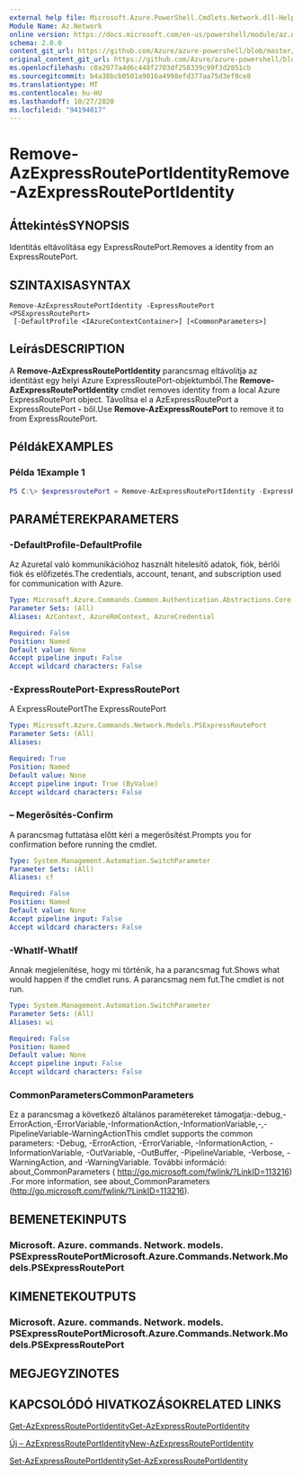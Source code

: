 ```yaml
---
external help file: Microsoft.Azure.PowerShell.Cmdlets.Network.dll-Help.xml
Module Name: Az.Network
online version: https://docs.microsoft.com/en-us/powershell/module/az.network/remove-azexpressrouteportidentity
schema: 2.0.0
content_git_url: https://github.com/Azure/azure-powershell/blob/master/src/Network/Network/help/Remove-AzExpressRoutePortIdentity.md
original_content_git_url: https://github.com/Azure/azure-powershell/blob/master/src/Network/Network/help/Remove-AzExpressRoutePortIdentity.md
ms.openlocfilehash: c0a2977a4d6c448f2703df258339c99f3d2851cb
ms.sourcegitcommit: b4a38bcb0501a9016a4998efd377aa75d3ef9ce8
ms.translationtype: MT
ms.contentlocale: hu-HU
ms.lasthandoff: 10/27/2020
ms.locfileid: "94194017"
---
```

# <span data-ttu-id="7c3ef-101">Remove-AzExpressRoutePortIdentity</span><span class="sxs-lookup"><span data-stu-id="7c3ef-101">Remove-AzExpressRoutePortIdentity</span></span>

## <span data-ttu-id="7c3ef-102">Áttekintés</span><span class="sxs-lookup"><span data-stu-id="7c3ef-102">SYNOPSIS</span></span>
<span data-ttu-id="7c3ef-103">Identitás eltávolítása egy ExpressRoutePort.</span><span class="sxs-lookup"><span data-stu-id="7c3ef-103">Removes a identity from an ExpressRoutePort.</span></span>

## <span data-ttu-id="7c3ef-104">SZINTAXISA</span><span class="sxs-lookup"><span data-stu-id="7c3ef-104">SYNTAX</span></span>

```
Remove-AzExpressRoutePortIdentity -ExpressRoutePort <PSExpressRoutePort>
 [-DefaultProfile <IAzureContextContainer>] [<CommonParameters>]
```

## <span data-ttu-id="7c3ef-105">Leírás</span><span class="sxs-lookup"><span data-stu-id="7c3ef-105">DESCRIPTION</span></span>
<span data-ttu-id="7c3ef-106">A **Remove-AzExpressRoutePortIdentity** parancsmag eltávolítja az identitást egy helyi Azure ExpressRoutePort-objektumból.</span><span class="sxs-lookup"><span data-stu-id="7c3ef-106">The **Remove-AzExpressRoutePortIdentity** cmdlet removes identity from a local Azure ExpressRoutePort object.</span></span> <span data-ttu-id="7c3ef-107">Távolítsa el a AzExpressRoutePort a ExpressRoutePort **-** ből.</span><span class="sxs-lookup"><span data-stu-id="7c3ef-107">Use **Remove-AzExpressRoutePort** to remove it to from ExpressRoutePort.</span></span>

## <span data-ttu-id="7c3ef-108">Példák</span><span class="sxs-lookup"><span data-stu-id="7c3ef-108">EXAMPLES</span></span>

### <span data-ttu-id="7c3ef-109">Példa 1</span><span class="sxs-lookup"><span data-stu-id="7c3ef-109">Example 1</span></span>
```powershell
PS C:\> $expressroutePort = Remove-AzExpressRoutePortIdentity -ExpressRoutePort $expressroutePort
```

## <span data-ttu-id="7c3ef-110">PARAMÉTEREK</span><span class="sxs-lookup"><span data-stu-id="7c3ef-110">PARAMETERS</span></span>

### <span data-ttu-id="7c3ef-111">-DefaultProfile</span><span class="sxs-lookup"><span data-stu-id="7c3ef-111">-DefaultProfile</span></span>
<span data-ttu-id="7c3ef-112">Az Azuretal való kommunikációhoz használt hitelesítő adatok, fiók, bérlői fiók és előfizetés.</span><span class="sxs-lookup"><span data-stu-id="7c3ef-112">The credentials, account, tenant, and subscription used for communication with Azure.</span></span>

```yaml
Type: Microsoft.Azure.Commands.Common.Authentication.Abstractions.Core.IAzureContextContainer
Parameter Sets: (All)
Aliases: AzContext, AzureRmContext, AzureCredential

Required: False
Position: Named
Default value: None
Accept pipeline input: False
Accept wildcard characters: False
```

### <span data-ttu-id="7c3ef-113">-ExpressRoutePort</span><span class="sxs-lookup"><span data-stu-id="7c3ef-113">-ExpressRoutePort</span></span>
<span data-ttu-id="7c3ef-114">A ExpressRoutePort</span><span class="sxs-lookup"><span data-stu-id="7c3ef-114">The ExpressRoutePort</span></span>

```yaml
Type: Microsoft.Azure.Commands.Network.Models.PSExpressRoutePort
Parameter Sets: (All)
Aliases:

Required: True
Position: Named
Default value: None
Accept pipeline input: True (ByValue)
Accept wildcard characters: False
```

### <span data-ttu-id="7c3ef-115">– Megerősítés</span><span class="sxs-lookup"><span data-stu-id="7c3ef-115">-Confirm</span></span>
<span data-ttu-id="7c3ef-116">A parancsmag futtatása előtt kéri a megerősítést.</span><span class="sxs-lookup"><span data-stu-id="7c3ef-116">Prompts you for confirmation before running the cmdlet.</span></span>

```yaml
Type: System.Management.Automation.SwitchParameter
Parameter Sets: (All)
Aliases: cf

Required: False
Position: Named
Default value: None
Accept pipeline input: False
Accept wildcard characters: False
```

### <span data-ttu-id="7c3ef-117">-WhatIf</span><span class="sxs-lookup"><span data-stu-id="7c3ef-117">-WhatIf</span></span>
<span data-ttu-id="7c3ef-118">Annak megjelenítése, hogy mi történik, ha a parancsmag fut.</span><span class="sxs-lookup"><span data-stu-id="7c3ef-118">Shows what would happen if the cmdlet runs.</span></span>
<span data-ttu-id="7c3ef-119">A parancsmag nem fut.</span><span class="sxs-lookup"><span data-stu-id="7c3ef-119">The cmdlet is not run.</span></span>

```yaml
Type: System.Management.Automation.SwitchParameter
Parameter Sets: (All)
Aliases: wi

Required: False
Position: Named
Default value: None
Accept pipeline input: False
Accept wildcard characters: False
```

### <span data-ttu-id="7c3ef-120">CommonParameters</span><span class="sxs-lookup"><span data-stu-id="7c3ef-120">CommonParameters</span></span>
<span data-ttu-id="7c3ef-121">Ez a parancsmag a következő általános paramétereket támogatja:-debug,-ErrorAction,-ErrorVariable,-InformationAction,-InformationVariable,-,-PipelineVariable-WarningAction</span><span class="sxs-lookup"><span data-stu-id="7c3ef-121">This cmdlet supports the common parameters: -Debug, -ErrorAction, -ErrorVariable, -InformationAction, -InformationVariable, -OutVariable, -OutBuffer, -PipelineVariable, -Verbose, -WarningAction, and -WarningVariable.</span></span> <span data-ttu-id="7c3ef-122">További információ: about_CommonParameters ( http://go.microsoft.com/fwlink/?LinkID=113216) .</span><span class="sxs-lookup"><span data-stu-id="7c3ef-122">For more information, see about_CommonParameters (http://go.microsoft.com/fwlink/?LinkID=113216).</span></span>


## <span data-ttu-id="7c3ef-123">BEMENETEK</span><span class="sxs-lookup"><span data-stu-id="7c3ef-123">INPUTS</span></span>

### <span data-ttu-id="7c3ef-124">Microsoft. Azure. commands. Network. models. PSExpressRoutePort</span><span class="sxs-lookup"><span data-stu-id="7c3ef-124">Microsoft.Azure.Commands.Network.Models.PSExpressRoutePort</span></span>

## <span data-ttu-id="7c3ef-125">KIMENETEK</span><span class="sxs-lookup"><span data-stu-id="7c3ef-125">OUTPUTS</span></span>

### <span data-ttu-id="7c3ef-126">Microsoft. Azure. commands. Network. models. PSExpressRoutePort</span><span class="sxs-lookup"><span data-stu-id="7c3ef-126">Microsoft.Azure.Commands.Network.Models.PSExpressRoutePort</span></span>

## <span data-ttu-id="7c3ef-127">MEGJEGYZI</span><span class="sxs-lookup"><span data-stu-id="7c3ef-127">NOTES</span></span>

## <span data-ttu-id="7c3ef-128">KAPCSOLÓDÓ HIVATKOZÁSOK</span><span class="sxs-lookup"><span data-stu-id="7c3ef-128">RELATED LINKS</span></span>
[<span data-ttu-id="7c3ef-129">Get-AzExpressRoutePortIdentity</span><span class="sxs-lookup"><span data-stu-id="7c3ef-129">Get-AzExpressRoutePortIdentity</span></span>](./Get-AzExpressRoutePortIdentity.md)

[<span data-ttu-id="7c3ef-130">Új – AzExpressRoutePortIdentity</span><span class="sxs-lookup"><span data-stu-id="7c3ef-130">New-AzExpressRoutePortIdentity</span></span>](./New-AzExpressRoutePortIdentity.md)

[<span data-ttu-id="7c3ef-131">Set-AzExpressRoutePortIdentity</span><span class="sxs-lookup"><span data-stu-id="7c3ef-131">Set-AzExpressRoutePortIdentity</span></span>](./Set-AzExpressRoutePortIdentity.md)
